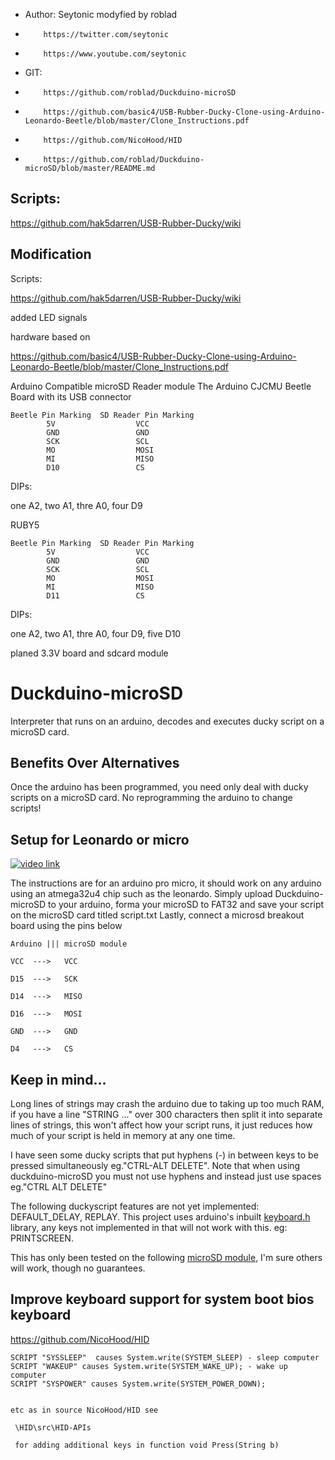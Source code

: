 
 * Author: Seytonic modyfied by roblad
 *         https://twitter.com/seytonic
 *         https://www.youtube.com/seytonic
 * GIT:
 *         https://github.com/roblad/Duckduino-microSD
 *         https://github.com/basic4/USB-Rubber-Ducky-Clone-using-Arduino-Leonardo-Beetle/blob/master/Clone_Instructions.pdf
 *         https://github.com/NicoHood/HID
 *         https://github.com/roblad/Duckduino-microSD/blob/master/README.md



## Scripts:

https://github.com/hak5darren/USB-Rubber-Ducky/wiki


## Modification 

Scripts:

https://github.com/hak5darren/USB-Rubber-Ducky/wiki


added LED signals 

hardware based on

https://github.com/basic4/USB-Rubber-Ducky-Clone-using-Arduino-Leonardo-Beetle/blob/master/Clone_Instructions.pdf

Arduino Compatible microSD Reader module 
The Arduino CJCMU Beetle Board with its USB connector

	Beetle Pin Marking	SD Reader Pin Marking
            5V		            VCC	
            GND		            GND	
            SCK		            SCL	
            MO		            MOSI	
            MI		            MISO	
            D10		            CS	

      
      
DIPs:

 one  A2, 
 two  A1, 
 thre A0, 
 four D9 
      
RUBY5
      
	Beetle Pin Marking	SD Reader Pin Marking
            5V		            VCC	
            GND		            GND	
            SCK		            SCL	
            MO		            MOSI	
            MI		            MISO	
            D11		            CS	
      
DIPs: 

 one  A2, 
 two  A1, 
 thre A0, 
 four D9, 
 five D10 
 

planed 3.3V board and sdcard module

# Duckduino-microSD
Interpreter that runs on an arduino, decodes and executes ducky script on a microSD card.

## Benefits Over Alternatives
Once the arduino has been programmed, you need only deal with ducky scripts on a microSD card. No reprogramming the arduino to change scripts!

## Setup for Leonardo or micro

[![video link](http://imgur.com/2a1fe002-68fa-4046-b3a8-83e6fa2a22fc)](https://www.youtube.com/watch?v=ksvo1WDYQ7s)

The instructions are for an arduino pro micro, it should work on any arduino using an atmega32u4 chip such as the leonardo.
Simply upload Duckduino-microSD to your arduino, forma your microSD to FAT32 and save your script on the microSD card titled script.txt
Lastly, connect a microsd breakout board using the pins below
```
Arduino ||| microSD module

VCC  --->   VCC

D15  --->   SCK

D14  --->   MISO

D16  --->   MOSI

GND  --->   GND

D4   --->   CS
```

## Keep in mind...
Long lines of strings may crash the arduino due to taking up too much RAM, if you have a line "STRING ..." over 300 characters then split it into separate lines of strings, this won't affect how your script runs, it just reduces how much of your script is held in memory at any one time.

I have seen some ducky scripts that put hyphens (-) in between keys to be pressed simultaneously eg."CTRL-ALT DELETE". Note that when using duckduino-microSD you must not use hyphens and instead just use spaces eg."CTRL ALT DELETE"

The following duckyscript features are not yet implemented: DEFAULT_DELAY, REPLAY. This project uses arduino's inbuilt <a href="https://github.com/arduino-libraries/Keyboard/blob/master/src/Keyboard.h">keyboard.h</a> library, any keys not implemented in that will not work with this. eg: PRINTSCREEN.

This has only been tested on the following <a href="https://www.amazon.co.uk/Micro-Adapter-Reader-Module-Arduino/dp/B00NNDBIRK">microSD module</a>, I'm sure others will work, though no guarantees.

## Improve keyboard support for system boot bios keyboard

https://github.com/NicoHood/HID


    SCRIPT "SYSSLEEP"  causes System.write(SYSTEM_SLEEP) - sleep computer
    SCRIPT "WAKEUP" causes System.write(SYSTEM_WAKE_UP); - wake up computer
    SCRIPT "SYSPOWER" causes System.write(SYSTEM_POWER_DOWN);
  
    
    etc as in source NicoHood/HID see 
    
     \HID\src\HID-APIs  
     
     for adding additional keys in function void Press(String b)
